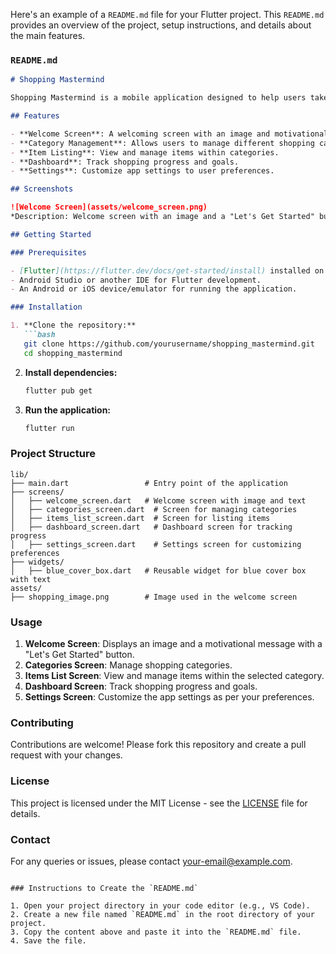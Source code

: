 Here's an example of a `README.md` file for your Flutter project. This `README.md` provides an overview of the project, setup instructions, and details about the main features.

### `README.md`

```markdown
# Shopping Mastermind

Shopping Mastermind is a mobile application designed to help users take control of their shopping and achieve their shopping goals. The app includes features like category management, item listing, and dashboard for tracking progress, along with customizable settings.

## Features

- **Welcome Screen**: A welcoming screen with an image and motivational text.
- **Category Management**: Allows users to manage different shopping categories.
- **Item Listing**: View and manage items within categories.
- **Dashboard**: Track shopping progress and goals.
- **Settings**: Customize app settings to user preferences.

## Screenshots

![Welcome Screen](assets/welcome_screen.png)
*Description: Welcome screen with an image and a "Let's Get Started" button.*

## Getting Started

### Prerequisites

- [Flutter](https://flutter.dev/docs/get-started/install) installed on your local machine.
- Android Studio or another IDE for Flutter development.
- An Android or iOS device/emulator for running the application.

### Installation

1. **Clone the repository:**
   ```bash
   git clone https://github.com/yourusername/shopping_mastermind.git
   cd shopping_mastermind
   ```

2. **Install dependencies:**
   ```bash
   flutter pub get
   ```

3. **Run the application:**
   ```bash
   flutter run
   ```

### Project Structure

```plaintext
lib/
├── main.dart                 # Entry point of the application
├── screens/
│   ├── welcome_screen.dart   # Welcome screen with image and text
│   ├── categories_screen.dart  # Screen for managing categories
│   ├── items_list_screen.dart  # Screen for listing items
│   ├── dashboard_screen.dart   # Dashboard screen for tracking progress
│   ├── settings_screen.dart    # Settings screen for customizing preferences
├── widgets/
│   ├── blue_cover_box.dart   # Reusable widget for blue cover box with text
assets/
├── shopping_image.png        # Image used in the welcome screen
```

### Usage

1. **Welcome Screen**: Displays an image and a motivational message with a "Let's Get Started" button.
2. **Categories Screen**: Manage shopping categories.
3. **Items List Screen**: View and manage items within the selected category.
4. **Dashboard Screen**: Track shopping progress and goals.
5. **Settings Screen**: Customize the app settings as per your preferences.

### Contributing

Contributions are welcome! Please fork this repository and create a pull request with your changes.

### License

This project is licensed under the MIT License - see the [LICENSE](LICENSE) file for details.

### Contact

For any queries or issues, please contact [your-email@example.com](mailto:your-email@example.com).

```

### Instructions to Create the `README.md`

1. Open your project directory in your code editor (e.g., VS Code).
2. Create a new file named `README.md` in the root directory of your project.
3. Copy the content above and paste it into the `README.md` file.
4. Save the file.
